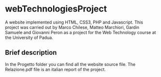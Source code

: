 # webTechnologiesProject
A website implemented using HTML, CSS3, PHP and Javascript.
This project was carried out by Marco Chilese, Matteo Marchiori, Gardin Samuele and Giovanni Peron as a project for the Web Technology course at the University of Padua.

## Brief description
In the Progetto folder you can find all the website source file. The Relazione.pdf file is an italian report of the project.
